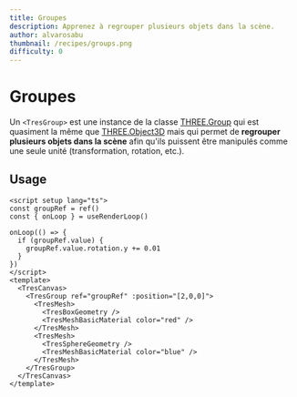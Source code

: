 ```yaml
---
title: Groupes
description: Apprenez à regrouper plusieurs objets dans la scène.
author: alvarosabu
thumbnail: /recipes/groups.png
difficulty: 0
---
```


# Groupes

Un `<TresGroup>` est une instance de la classe [THREE.Group](https://threejs.org/docs/#api/en/objects/Group) qui est quasiment la même que [THREE.Object3D](https://threejs.org/docs/#api/en/objects/Object3D) mais qui permet de **regrouper plusieurs objets dans la scène** afin qu'ils puissent être manipulés comme une seule unité (transformation, rotation, etc.).

## Usage

```vue{13,22}
<script setup lang="ts">
const groupRef = ref()
const { onLoop } = useRenderLoop()

onLoop(() => {
  if (groupRef.value) {
    groupRef.value.rotation.y += 0.01
  }
})
</script>
<template>
  <TresCanvas>
    <TresGroup ref="groupRef" :position="[2,0,0]">
      <TresMesh>
        <TresBoxGeometry />
        <TresMeshBasicMaterial color="red" />
      </TresMesh>
      <TresMesh>
        <TresSphereGeometry />
        <TresMeshBasicMaterial color="blue" />
      </TresMesh>
    </TresGroup>
  </TresCanvas>
</template>
```
